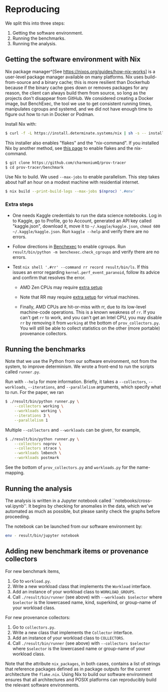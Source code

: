 # Reproducing

We split this into three steps:

1. Getting the software environment.
2. Running the benchmarks.
3. Running the analysis.


## Getting the software environment with Nix

Nix package manager^[See <https://nixos.org/guides/how-nix-works>] is a user-level package manager available on many platforms.
Nix uses build-from-source and a binary cache; this is more resilient than Dockerhub because if the binary cache goes down or removes packages for any reason, the client can always build them from source, so long as the projects don't disappear from GitHub.
We considered creating a Docker image, but BenchExec, the tool we use to get consistent running times, manipulates cgroups and systemd, and we did not have enough time to figure out how to run in Docker or Podman.

Install Nix with:

```sh
$ curl -f -L https://install.determinate.systems/nix | sh -s -- install
```

This installer also enables "flakes" and the "nix-command".
If you installed Nix by another method, see [this page](https://nixos.wiki/wiki/Flakes) to enable flakes and the nix-command.

```sh
$ git clone https://github.com/charmoniumQ/prov-tracer
$ cd prov-tracer/benchmark
```

Use Nix to build.
We used `--max-jobs` to enable parallelism.
This step takes about half an hour on a modest machine with residential internet.

```sh
$ nix build --print-build-logs --max-jobs $(nproc) '.#env'
```

### Extra steps

- One needs Kaggle credentials to run the data science notebooks. Log in to Kaggle, go to Profile, go to Account, generated an API key called "kaggle.json", download it, move it to `​~/.kaggle/kaggle.json`, `chmod 600 ~/.kaggle/kaggle.json`. Run `kaggle --help` and verify there are no errors.

- Follow directions in [Benchexec](https://github.com/sosy-lab/benchexec/blob/main/doc/INSTALL.md) to enable cgroups. Run `result/bin/python -m benchexec.check_cgroups` and verify there are no errors.

- Test `nix shell '.#rr' --command rr record result/bin/ls`. If this issues an error regarding `kernel.perf_event_paranoid`, follow its advice and confirm that resolves the error.

  - AMD Zen CPUs may require [extra setup](https://github.com/rr-debugger/rr/wiki/Zen)

  - Note that RR may require [extra setup](https://github.com/rr-debugger/rr/wiki/Will-rr-work-on-my-system) for virtual machines.
  
  - Finally, AMD CPUs are hit-or-miss with rr, due to its low-level machine-code operations. This is a known weakness of `rr`. If you can't get `rr` to work, and you can't get an Intel CPU, you may disable `rr` by removing it from `working` at the bottom of `prov_collectors.py`. You will still be able to collect statistics on the other (more portable) provenance collectors.

## Running the benchmarks

Note that we use the Python from our software environment, not from the system, to improve determinism.
We wrote a front-end to run the scripts called `runner.py`.


Run with `--help` for more information.
Briefly, it takes a `--collectors`, `--workloads`, `--iterations`, and `--parallelism` arguments, which specify what to run.
For the paper, we ran

```sh
$ ./result/bin/python runner.py \
    --collectors working \
    --workloads working \
    --iterations 3 \
    --parallelism 1
```

Multiple `--collectors` and `--workloads` can be given, for example,

```sh
$ ./result/bin/python runner.py \
    --collectors noprov \
    --collectors strace \
    --workloads lmbench \
    --workloads postmark
```

See the bottom of `prov_collectors.py` and `workloads.py` for the name-mapping.

## Running the analysis

The analysis is written in a Jupyter notebook called ``notebooks/cross-val.ipynb''.
It begins by checking for anomalies in the data, which we've automated as much as possible, but please sanity check the graphs before proceeding.

The notebook can be launched from our software environment by:

```sh
env - result/bin/jupyter notebook
```

## Adding new benchmark items or provenance collectors

For new benchmark items,

1. Go to `workload.py`.
2. Write a new workload class that implements the `Workload` interface.
3. Add an instance of your workload class to `WORKLOAD_GROUPS`.
4. Call `./result/bin/runner` (see above) with `--workloads $selector` where `$selector` is the lowercased name, kind, superkind, or group-name of your workload class.

For new provenance collectors:

1. Go to `collectors.py`.
2. Write a new class that implements the `Collector` interface.
3. Add an instance of your workload class to `COLLECTORS`.
4. Call `./result/bin/runner` (see above) with `--collectors $selector` where `$selector` is the lowercased name or group-name of your workload class.


Note that the attribute `nix_packages`, in both cases, contains a list of strings that reference packages defined as in package outputs for the current architecture the `flake.nix`.
Using Nix to build our software environment ensures that all architectures and POSIX platforms can reproducibly build the relevant software environments.
